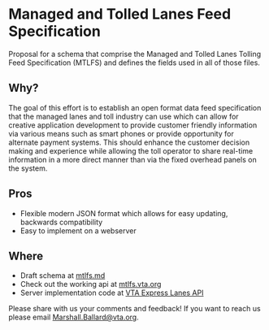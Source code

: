 # Managed and Tolled Lanes Feed Specification

Proposal for a schema that comprise the Managed and Tolled Lanes Tolling Feed Specification (MTLFS) and defines the fields used in all of those files.

## Why?
The goal of this effort is to establish an open format data feed specification that the managed lanes and toll industry can use which can allow for creative application development to provide customer friendly information via various means such as smart phones or provide opportunity for alternate payment systems.  This should enhance the customer decision making and experience while allowing the toll operator to share real-time information in a more direct manner than via the fixed overhead panels on the system.

## Pros
* Flexible modern JSON format which allows for easy updating, backwards compatibility 
* Easy to implement on a webserver

## Where

* Draft schema at [mtlfs.md](mtlfs.md)
* Check out the working api at [mtlfs.vta.org](https://mtlfs.vta.org)
* Server implementation code at [VTA Express Lanes API](https://github.com/vta/expresslanes-api)

Please share with us your comments and feedback!  If you want to reach us please email <Marshall.Ballard@vta.org>.
